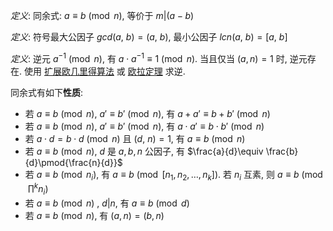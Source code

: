 *定义*: 同余式: $a\equiv  b\pmod{n}$, 等价于 $m\vert (a-b)$

*定义*: 符号最大公因子 $gcd(a,\ b)=(a,\ b)$, 最小公因子 $lcn(a,\ b)=[a,\ b]$

*定义*: 逆元 $a^{-1}\pmod{n}$, 有 $a\cdot a^{-1}\equiv 1\pmod{n}$. 当且仅当 $(a,n)=1$ 时, 逆元存在. 使用 [扩展欧几里得算法](扩展欧几里得算法.md) 或 [欧拉定理](欧拉定理.md) 求逆.

同余式有如下**性质**:

- 若 $a\equiv b\pmod n$, $a'\equiv b'\pmod{n}$, 有 $a+a'\equiv b+b'\pmod{n}$
- 若 $a\equiv b\pmod n$, $a'\equiv b'\pmod{n}$, 有 $a \cdot a'\equiv b \cdot b'\pmod{n}$
- 若 $a\cdot d=b\cdot d\pmod n$ 且 $(d,\ n)=1$, 有 $a\equiv b\pmod{n}$
- 若 $a\equiv b\pmod n$, $d$ 是 $a, b, n$ 公因子, 有 $\frac{a}{d}\equiv \frac{b}{d}\pmod{\frac{n}{d}}$
- 若 $a\equiv b\pmod{n_{i}}$, 有 $a\equiv b\pmod{[n_{1},n_{2},\dots,n_{k}]}$. 若 $n_{i}$ 互素, 则  $a\equiv b\pmod{\prod^{k}n_{i}}$
- 若 $a\equiv b\pmod n$ , $d\vert n$, 有 $a\equiv b\pmod d$
- 若 $a\equiv b\pmod n$, 有 $(a, n)=(b,n)$
